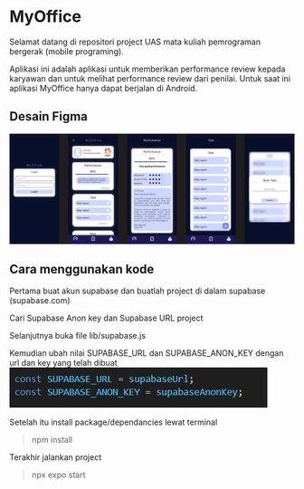 # MyOffice

Selamat datang di repositori project UAS mata kuliah pemrograman bergerak (mobile programing).

Aplikasi ini adalah aplikasi untuk memberikan performance review kepada karyawan dan untuk melihat performance review dari penilai. Untuk saat ini aplikasi MyOffice hanya dapat berjalan di Android.

## Desain Figma

![preview_android](/README-asset/Prototype-MyOffice.png)

## Cara menggunakan kode

Pertama buat akun supabase dan buatlah project di dalam supabase (supabase.com)

Cari Supabase Anon key dan Supabase URL project

Selanjutnya buka file lib/supabase.js

Kemudian ubah nilai SUPABASE_URL dan SUPABASE_ANON_KEY dengan url dan key yang telah dibuat
![alt text](/README-asset/image.png)

Setelah itu install package/dependancies lewat terminal

> npm install

Terakhir jalankan project

> npx expo start

